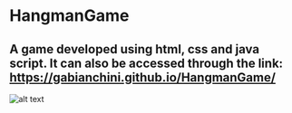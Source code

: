 # HangmanGame #
## A game developed using html, css and java script. It can also be accessed through the link: <https://gabianchini.github.io/HangmanGame/> ##
![alt text](https://github.com/Gabianchini/HangmanGame/blob/master/hangmanvideo_edit_0.gif)

